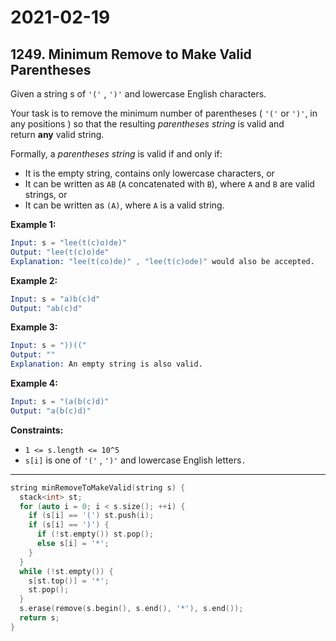# 2021-02-19

## 1249. Minimum Remove to Make Valid Parentheses

Given a string s of `'('` , `')'` and lowercase English characters.

Your task is to remove the minimum number of parentheses ( `'('` or `')'`, in any positions ) so that the resulting *parentheses string* is valid and return **any** valid string.

Formally, a *parentheses string* is valid if and only if:

- It is the empty string, contains only lowercase characters, or
- It can be written as `AB` (`A` concatenated with `B`), where `A` and `B` are valid strings, or
- It can be written as `(A)`, where `A` is a valid string.

**Example 1:**

```s
Input: s = "lee(t(c)o)de)"
Output: "lee(t(c)o)de"
Explanation: "lee(t(co)de)" , "lee(t(c)ode)" would also be accepted.

```

**Example 2:**

```s
Input: s = "a)b(c)d"
Output: "ab(c)d"
```

**Example 3:**

```s
Input: s = "))(("
Output: ""
Explanation: An empty string is also valid.
```

**Example 4:**

```s
Input: s = "(a(b(c)d)"
Output: "a(b(c)d)"
```

**Constraints:**

- `1 <= s.length <= 10^5`
- `s[i]` is one of `'('` , `')'` and lowercase English letters`.`

---

```c++
string minRemoveToMakeValid(string s) {
  stack<int> st;
  for (auto i = 0; i < s.size(); ++i) {
    if (s[i] == '(') st.push(i);
    if (s[i] == ')') {
      if (!st.empty()) st.pop();
      else s[i] = '*';
    }
  }
  while (!st.empty()) {
    s[st.top()] = '*';
    st.pop();
  }
  s.erase(remove(s.begin(), s.end(), '*'), s.end());
  return s;
}
```
